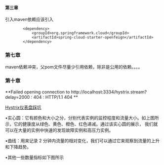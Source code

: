 #### 第三章
引入maven依赖应该引入
```$xml
        <dependency>
            <groupId>org.springframework.cloud</groupId>
            <artifactId>spring-cloud-starter-openfeign</artifactId>
        </dependency>
```
### 第七章
maven依赖冲突，父pom文件尽量少引用依赖，除非是公用的依赖。。。。

### 第十章
**Failed opening connection to http://localhost:3334/hystrix.stream?delay=2000 : 404 : HTTP/1.1 404 **

[Hystrix仪表盘踩坑](https://blog.csdn.net/WYA1993/article/details/82419131)

•实心圆：它有颜色和大小之分，分别代表实例的监控程度和流量大小。如上图所示，它的健康度从绿色、黄色、橙色、红色递减。通过该实心圆的展示，
        我们就可以在大量的实例中快速的发现故障实例和高压力实例。

•曲线：用来记录 2 分钟内流量的相对变化，我们可以通过它来观察到流量的上升和下降趋势。

•其他一些数量指标如下图所示
